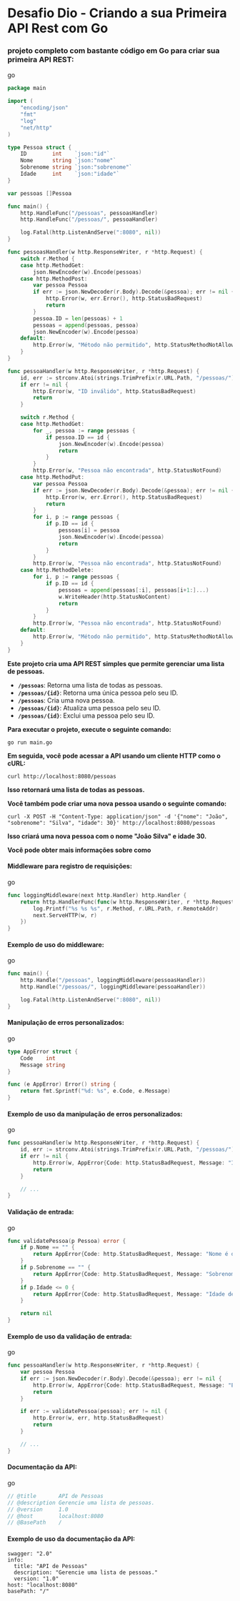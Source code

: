 # Desafio Dio - Criando a sua Primeira API Rest com Go



### **projeto completo com bastante código em Go para criar sua primeira API REST:**

go

```go
package main

import (
    "encoding/json"
    "fmt"
    "log"
    "net/http"
)

type Pessoa struct {
    ID        int    `json:"id"`
    Nome      string `json:"nome"`
    Sobrenome string `json:"sobrenome"`
    Idade     int    `json:"idade"`
}

var pessoas []Pessoa

func main() {
    http.HandleFunc("/pessoas", pessoasHandler)
    http.HandleFunc("/pessoas/", pessoaHandler)

    log.Fatal(http.ListenAndServe(":8080", nil))
}

func pessoasHandler(w http.ResponseWriter, r *http.Request) {
    switch r.Method {
    case http.MethodGet:
        json.NewEncoder(w).Encode(pessoas)
    case http.MethodPost:
        var pessoa Pessoa
        if err := json.NewDecoder(r.Body).Decode(&pessoa); err != nil {
            http.Error(w, err.Error(), http.StatusBadRequest)
            return
        }
        pessoa.ID = len(pessoas) + 1
        pessoas = append(pessoas, pessoa)
        json.NewEncoder(w).Encode(pessoa)
    default:
        http.Error(w, "Método não permitido", http.StatusMethodNotAllowed)
    }
}

func pessoaHandler(w http.ResponseWriter, r *http.Request) {
    id, err := strconv.Atoi(strings.TrimPrefix(r.URL.Path, "/pessoas/"))
    if err != nil {
        http.Error(w, "ID inválido", http.StatusBadRequest)
        return
    }

    switch r.Method {
    case http.MethodGet:
        for _, pessoa := range pessoas {
            if pessoa.ID == id {
                json.NewEncoder(w).Encode(pessoa)
                return
            }
        }
        http.Error(w, "Pessoa não encontrada", http.StatusNotFound)
    case http.MethodPut:
        var pessoa Pessoa
        if err := json.NewDecoder(r.Body).Decode(&pessoa); err != nil {
            http.Error(w, err.Error(), http.StatusBadRequest)
            return
        }
        for i, p := range pessoas {
            if p.ID == id {
                pessoas[i] = pessoa
                json.NewEncoder(w).Encode(pessoa)
                return
            }
        }
        http.Error(w, "Pessoa não encontrada", http.StatusNotFound)
    case http.MethodDelete:
        for i, p := range pessoas {
            if p.ID == id {
                pessoas = append(pessoas[:i], pessoas[i+1:]...)
                w.WriteHeader(http.StatusNoContent)
                return
            }
        }
        http.Error(w, "Pessoa não encontrada", http.StatusNotFound)
    default:
        http.Error(w, "Método não permitido", http.StatusMethodNotAllowed)
    }
}
```



**Este projeto cria uma API REST simples que permite gerenciar uma lista de pessoas.**



- **`/pessoas`**: Retorna uma lista de todas as pessoas.
- **`/pessoas/{id}`**: Retorna uma única pessoa pelo seu ID.
- **`/pessoas`**: Cria uma nova pessoa.
- **`/pessoas/{id}`**: Atualiza uma pessoa pelo seu ID.
- **`/pessoas/{id}`**: Exclui uma pessoa pelo seu ID.



**Para executar o projeto, execute o seguinte comando:**

```plaintext
go run main.go
```



**Em seguida, você pode acessar a API usando um cliente HTTP como o cURL:**

```plaintext
curl http://localhost:8080/pessoas
```



**Isso retornará uma lista de todas as pessoas.**



**Você também pode criar uma nova pessoa usando o seguinte comando:**

```plaintext
curl -X POST -H "Content-Type: application/json" -d '{"nome": "João", "sobrenome": "Silva", "idade": 30}' http://localhost:8080/pessoas
```



**Isso criará uma nova pessoa com o nome "João Silva" e idade 30.**



**Você pode obter mais informações sobre como** 



#### **Middleware para registro de requisições:**

go

```go
func loggingMiddleware(next http.Handler) http.Handler {
    return http.HandlerFunc(func(w http.ResponseWriter, r *http.Request) {
        log.Printf("%s %s %s", r.Method, r.URL.Path, r.RemoteAddr)
        next.ServeHTTP(w, r)
    })
}
```



#### **Exemplo de uso do middleware:**

go

```go
func main() {
    http.Handle("/pessoas", loggingMiddleware(pessoasHandler))
    http.Handle("/pessoas/", loggingMiddleware(pessoaHandler))

    log.Fatal(http.ListenAndServe(":8080", nil))
}
```



#### **Manipulação de erros personalizados:**

go

```go
type AppError struct {
    Code    int
    Message string
}

func (e AppError) Error() string {
    return fmt.Sprintf("%d: %s", e.Code, e.Message)
}
```



#### **Exemplo de uso da manipulação de erros personalizados:**

go

```go
func pessoaHandler(w http.ResponseWriter, r *http.Request) {
    id, err := strconv.Atoi(strings.TrimPrefix(r.URL.Path, "/pessoas/"))
    if err != nil {
        http.Error(w, AppError{Code: http.StatusBadRequest, Message: "ID inválido"}, http.StatusBadRequest)
        return
    }

    // ...
}
```



#### **Validação de entrada:**

go

```go
func validatePessoa(p Pessoa) error {
    if p.Nome == "" {
        return AppError{Code: http.StatusBadRequest, Message: "Nome é obrigatório"}
    }
    if p.Sobrenome == "" {
        return AppError{Code: http.StatusBadRequest, Message: "Sobrenome é obrigatório"}
    }
    if p.Idade <= 0 {
        return AppError{Code: http.StatusBadRequest, Message: "Idade deve ser maior que zero"}
    }

    return nil
}
```



#### **Exemplo de uso da validação de entrada:**

go

```go
func pessoaHandler(w http.ResponseWriter, r *http.Request) {
    var pessoa Pessoa
    if err := json.NewDecoder(r.Body).Decode(&pessoa); err != nil {
        http.Error(w, AppError{Code: http.StatusBadRequest, Message: "Entrada inválida"}, http.StatusBadRequest)
        return
    }

    if err := validatePessoa(pessoa); err != nil {
        http.Error(w, err, http.StatusBadRequest)
        return
    }

    // ...
}
```



#### **Documentação da API:**

go

```go
// @title       API de Pessoas
// @description Gerencie uma lista de pessoas.
// @version     1.0
// @host        localhost:8080
// @BasePath    /
```



#### **Exemplo de uso da documentação da API:**



```plaintext
swagger: "2.0"
info:
  title: "API de Pessoas"
  description: "Gerencie uma lista de pessoas."
  version: "1.0"
host: "localhost:8080"
basePath: "/"
```
